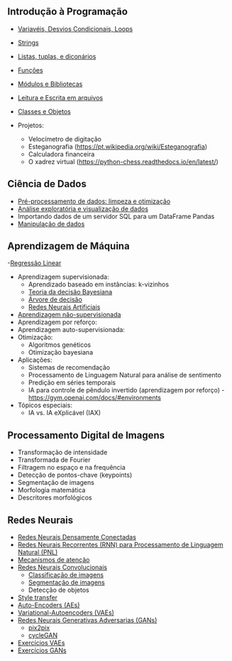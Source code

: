 ## Introdução à Programação

- [Variavéis, Desvios Condicionais, Loops](https://colab.research.google.com/drive/19Epp9hODoB9ylK4rRUwPstN91vPm1kRB?usp=sharing)
- [Strings](https://colab.research.google.com/drive/1GB8GjLSYS54aELlP53bcIcqz460xJQjM?usp=sharing)
- [Listas, tuplas, e diconários](https://colab.research.google.com/drive/1A82un8_kg1f1E6Z8ZLD8cX5Wi8d0zwQn?usp=sharing)
- [Funções](https://colab.research.google.com/drive/1NBSkmlfO1TSJ0P4dZXWHdA_1MNyjEnDV?usp=sharing)
- [Módulos e Bibliotecas](https://colab.research.google.com/drive/1ZDNeSeJbxb_B80pIrtZr-5RH_NCkQNtY?usp=sharing)
- [Leitura e Escrita em arquivos](https://colab.research.google.com/drive/1fgPrBqN-RJMMwjPdM4YJWqvCrPV1IUte?usp=sharing)
- [Classes e Objetos](https://colab.research.google.com/drive/1Ktw62cnrxYMZSal-pt0366PQmDFJat1M?usp=sharing)

- Projetos:
  - Velocímetro de digitação
  - Esteganografia (https://pt.wikipedia.org/wiki/Esteganografia)
  - Calculadora financeira
  - O xadrez virtual (https://python-chess.readthedocs.io/en/latest/)

## Ciência de Dados

- [Pré-processamento de dados: limpeza e otimização](https://colab.research.google.com/drive/1Ihc68T-fLy5kqj1Ypxt9TuVtSnvdBNpQ?usp=sharing)
- [Análise exploratória e visualização de dados](https://colab.research.google.com/drive/11ZYHbqOkY_OAZD-XlfsxjGR7ckPsmbqQ?usp=sharing)
- Importando dados de um servidor SQL para um DataFrame Pandas
- [Manipulação de dados](https://www.analyticsvidhya.com/blog/2021/03/pandas-functions-for-data-analysis-and-manipulation/)

## Aprendizagem de Máquina

-[Regressão Linear](https://colab.research.google.com/drive/1c0h9Xats7Ya9FLYgLztzFHXqG6tPAtDQ?usp=sharing)
- Aprendizagem supervisionada:
  - Aprendizado baseado em instâncias: k-vizinhos
  - [Teoria da decisão Bayesiana](https://colab.research.google.com/drive/1-PS97n_61MNUwwTD0ga1_r8C5iasbK1Z?usp=sharing)
  - [Árvore de decisão](https://colab.research.google.com/drive/1JKeYVAviZzwbiWhbMySCDa29DDFGMdAm?usp=sharing)
  - [Redes Neurais Artificiais](https://colab.research.google.com/drive/1wzv0X_Ze_OcTqvoISrw_j0pIsHnQ4Wg5?usp=sharing)
- [Aprendizagem não-supervisionada](https://colab.research.google.com/drive/1YLOrTR801KwcULjIG_2BvwuYDIsJlZps?usp=sharing)
- Aprendizagem por reforço:
- Aprendizagem auto-supervisionada:
- Otimização:
  - Algoritmos genéticos
  - Otimização bayesiana
- Aplicações:
  - Sistemas de recomendação
  - Processamento de Linguagem Natural para análise de sentimento
  - Predição em séries temporais
  - IA para controle de pêndulo invertido (aprendizagem por reforço) - https://gym.openai.com/docs/#environments 
- Tópicos especiais:
  - IA vs. IA eXplicável (IAX)

## Processamento Digital de Imagens

- Transformação de intensidade
- Transformada de Fourier
- Filtragem no espaço e na frequência
- Detecção de pontos-chave (keypoints)
- Segmentação de imagens
- Morfologia matemática
- Descritores morfológicos

## Redes Neurais

- [Redes Neurais Densamente Conectadas](https://colab.research.google.com/drive/1wzv0X_Ze_OcTqvoISrw_j0pIsHnQ4Wg5?usp=sharing)
- [Redes Neurais Recorrentes (RNN) para Processamento de Linguagem Natural (PNL)](https://colab.research.google.com/drive/1UEY-LeVrLAjjpZJkCevt0MLx3pLPKuoL)
- [Mecanismos de atenção](https://colab.research.google.com/drive/1xHhYSlO6g-ZfkpQRQPaZ0WvT7-0gK4ri?usp=sharing)
- [Redes Neurais Convolucionais](https://colab.research.google.com/drive/1yQcBaB3WH6wBi52hInO-G17l3Qp-1_jl?usp=sharing)
  - [Classificação de imagens](https://colab.research.google.com/drive/1Gma57N7rUy1RdYtLRtPlPHpjd_iygaIT?usp=sharing)
  - [Segmentação de imagens](https://colab.research.google.com/drive/1-8AYgtTgsdbkKXq8pT5B7B3avxx5pfOz?usp=sharing)
  - Detecção de objetos
- [Style transfer](https://colab.research.google.com/drive/1ksEXOYQrAlaGLEnjXicrwn8k6EaCnwbF?usp=sharing)
- [Auto-Encoders (AEs)](https://colab.research.google.com/drive/1WDRPuF34bN07YSQy_HJdwvyIOX-2H8Mg?usp=sharing)
- [Variational-Autoencoders (VAEs)](https://colab.research.google.com/drive/1X0eIEKfK-aI1HV9bW8jlCl12ulywsn2K?usp=sharing)
- [Redes Neurais Generativas Adversarias (GANs)](https://colab.research.google.com/drive/1XT7EYRI1Rpon5bFVnQ_CBeYGA7m2sdcl?usp=sharing) 
  - [pix2pix](https://colab.research.google.com/github/tensorflow/docs/blob/master/site/en/tutorials/generative/pix2pix.ipynb#scrollTo=qmkj-80IHxnd)
  - [cycleGAN](https://colab.research.google.com/github/tensorflow/docs/blob/master/site/en/tutorials/generative/cyclegan.ipynb)
- [Exercícios VAEs](https://colab.research.google.com/drive/1tWoLgLOlIwdkKi1Uk6X3Na71Ec44B0q9?usp=sharing)
- [Exercícios GANs](https://colab.research.google.com/drive/1CJh6emKBHBrbbv6LNMaObRIfR9gb04_4?usp=sharing)

